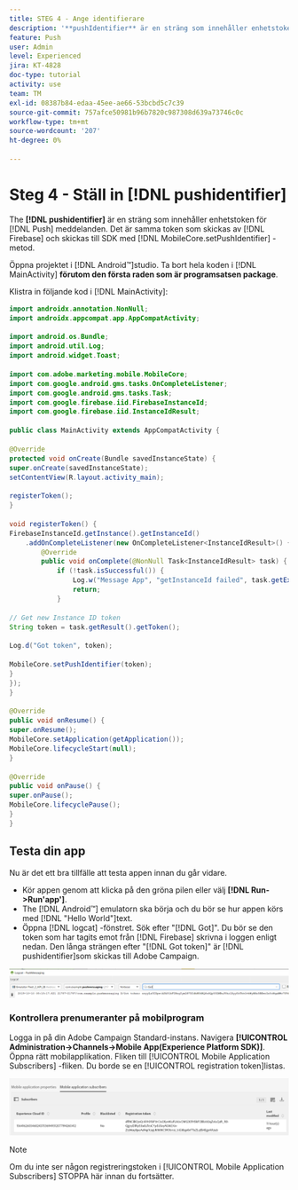 ```yaml
---
title: STEG 4 - Ange identifierare
description: '**pushIdentifier** är en sträng som innehåller enhetstoken för push-meddelanden. Det är samma token som skickas av Firebase och skickas till SDK med metoden MobileCore.setPushIdentifier.'
feature: Push
user: Admin
level: Experienced
jira: KT-4828
doc-type: tutorial
activity: use
team: TM
exl-id: 08387b84-edaa-45ee-ae66-53bcbd5c7c39
source-git-commit: 757afce50981b96b7820c987308d639a73746c0c
workflow-type: tm+mt
source-wordcount: '207'
ht-degree: 0%

---
```


# Steg 4 - Ställ in [!DNL pushidentifier]

The **[!DNL pushidentifier]** är en sträng som innehåller enhetstoken för [!DNL Push] meddelanden. Det är samma token som skickas av [!DNL Firebase] och skickas till SDK med [!DNL MobileCore.setPushIdentifier] -metod.

Öppna projektet i [!DNL Android™]studio. Ta bort hela koden i [!DNL MainActivity] **förutom den första raden som är programsatsen package**.

Klistra in följande kod i [!DNL MainActivity]:

<!--
Removed `{.line-numbers}` below
-->

```java
import androidx.annotation.NonNull;
import androidx.appcompat.app.AppCompatActivity;

import android.os.Bundle;
import android.util.Log;
import android.widget.Toast;

import com.adobe.marketing.mobile.MobileCore;
import com.google.android.gms.tasks.OnCompleteListener;
import com.google.android.gms.tasks.Task;
import com.google.firebase.iid.FirebaseInstanceId;
import com.google.firebase.iid.InstanceIdResult;

public class MainActivity extends AppCompatActivity {

@Override
protected void onCreate(Bundle savedInstanceState) {
super.onCreate(savedInstanceState);
setContentView(R.layout.activity_main);

registerToken();
}

void registerToken() {
FirebaseInstanceId.getInstance().getInstanceId()
    .addOnCompleteListener(new OnCompleteListener<InstanceIdResult>() {
        @Override
        public void onComplete(@NonNull Task<InstanceIdResult> task) {
            if (!task.isSuccessful()) {
                Log.w("Message App", "getInstanceId failed", task.getException());
                return;
            }

// Get new Instance ID token
String token = task.getResult().getToken();

Log.d("Got token", token);

MobileCore.setPushIdentifier(token);
}
});
}

@Override
public void onResume() {
super.onResume();
MobileCore.setApplication(getApplication());
MobileCore.lifecycleStart(null);
}

@Override
public void onPause() {
super.onPause();
MobileCore.lifecyclePause();
}
}
```

## Testa din app

Nu är det ett bra tillfälle att testa appen innan du går vidare.

* Kör appen genom att klicka på den gröna pilen eller välj **[!DNL Run->Run'app']**.
* The [!DNL Android™] emulatorn ska börja och du bör se hur appen körs med [!DNL "Hello World"]text.
* Öppna [!DNL logcat] -fönstret. Sök efter &quot;[!DNL Got]&quot;. Du bör se den token som har tagits emot från [!DNL Firebase] skrivna i loggen enligt nedan. Den långa strängen efter &quot;[!DNL Got token]&quot; är [!DNL pushidentifier]som skickas till Adobe Campaign.

![logcat-token](assets/logcat-got-token.PNG)

### Kontrollera prenumeranter på mobilprogram

Logga in på din Adobe Campaign Standard-instans.
Navigera **[!UICONTROL Administration->Channels->Mobile App(Experience Platform SDK)]**. Öppna rätt mobilapplikation. Fliken till [!UICONTROL Mobile Application Subscribers] -fliken. Du borde se en [!UICONTROL registration token]listas.

![mobile-application-subscribers](assets/mobile-application-subscribers.PNG)

>[!NOTE]
>
>Om du inte ser någon registreringstoken i [!UICONTROL Mobile Application Subscribers] STOPPA här innan du fortsätter.
